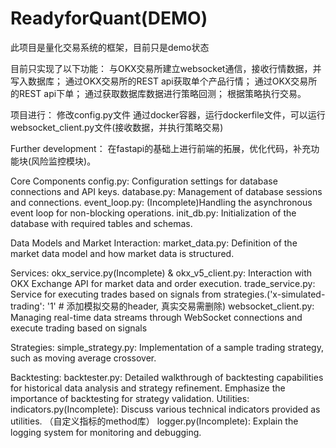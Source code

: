 # ReadyforQuant(DEMO)

此项目是量化交易系统的框架，目前只是demo状态

目前只实现了以下功能：
与OKX交易所建立websocket通信，接收行情数据，并写入数据库；
通过OKX交易所的REST api获取单个产品行情；
通过OKX交易所的REST api下单；
通过获取数据库数据进行策略回测；
根据策略执行交易。

项目进行：
修改config.py文件
通过docker容器，运行dockerfile文件，可以运行websocket_client.py文件(接收数据，并执行策略交易)

Further development：
在fastapi的基础上进行前端的拓展，优化代码，补充功能块(风险监控模块)。

Core Components
config.py: Configuration settings for database connections and API keys.
database.py: Management of database sessions and connections.
event_loop.py: (Incomplete)Handling the asynchronous event loop for non-blocking operations.
init_db.py: Initialization of the database with required tables and schemas.

Data Models and Market Interaction:
market_data.py: Definition of the market data model and how market data is structured.

Services:
okx_service.py(Incomplete) & okx_v5_client.py: Interaction with OKX Exchange API for market data and order execution.
trade_service.py: Service for executing trades based on signals from strategies.('x-simulated-trading': '1'  # 添加模拟交易的header, 真实交易需删除)
websocket_client.py: Managing real-time data streams through WebSocket connections and execute trading based on signals

Strategies:
simple_strategy.py: Implementation of a sample trading strategy, such as moving average crossover.

Backtesting:
backtester.py: Detailed walkthrough of backtesting capabilities for historical data analysis and strategy refinement.
Emphasize the importance of backtesting for strategy validation.
Utilities:
indicators.py(Incomplete): Discuss various technical indicators provided as utilities. （自定义指标的method库）
logger.py(Incomplete): Explain the logging system for monitoring and debugging.
